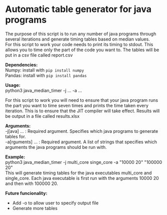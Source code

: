 # Automatic table generator for java programs
The purpose of this script is to run any number of java programs through several iterations and generate timing tables based on median values.  
For this script to work your code needs to print its timing to stdout. This allows you to time only the part of the code you want to.
The tables will be put in a csv file called report.csv

**Dependencies:**  
Numpy: install with ```pip install numpy```  
Pandas: install with ```pip install pandas```
  
**Usage:**  
python3 java\_median\_timer -j ... -a ...  
  
For this script to work you will need to ensure that your java program runs the part you want to time seven times and prints the time taken every iteration. This is to ensure that the JIT compiler will take effect.
Results will be output in a file called results.xlsx
  
**Arguments:**  
\-j[ava]        ...     : Required argument. Specifies which java programs to generate tables for.  
\-a[rguments]   ...     : Required argument. A list of strings that specifies which arguments the java programs should be run with.
  
**Example:**  
python3 java\_median\_timer -j multi\_core singe\_core -a "10000 20" "100000 20"  
This will generate timing tables for the java executables multi\_core and single\_core. Each java executable is first run with the arguments 10000 20 and then with 100000 20.
  
**Future funcionality:**  
- Add -o to allow user to specify output file    
- Generate more tables
